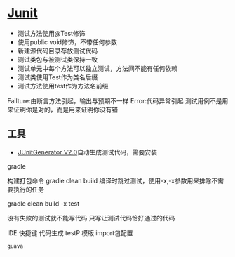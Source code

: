 # [Junit](https://junit.org)

* 测试方法使用@Test修饰
* 使用public void修饰，不带任何参数
* 新建源代码目录存放测试代码
* 测试类包与被测试类保持一致
* 测试单元中每个方法可以独立测试，方法间不能有任何依赖
* 测试类使用Test作为类名后缀
* 测试方法使用test作为方法名前缀

Failture:由断言方法引起，输出与预期不一样
Error:代码异常引起
测试用例不是用来证明你是对的，而是用来证明你没有错

## 工具

* [JUnitGenerator V2.0](link)自动生成测试代码，需要安装


gradle

构建打包命令 gradle clean build
编译时跳过测试，使用-x,-x参数用来排除不需要执行的任务

gradle clean build -x test

没有失败的测试就不能写代码
只写让测试代码恰好通过的代码

IDE 快捷键
代码生成
    testP  模版
    import包配置

    guava
